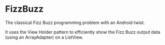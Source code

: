 FizzBuzz
========

The classical Fizz Buzz programming problem with an Android twist.

It uses the View Holder pattern to efficiently show the Fizz Buzz output data (using an ArrayAdapter) on a ListView.
